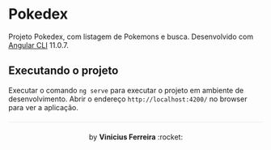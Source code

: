 # Pokedex

Projeto Pokedex, com listagem de Pokemons e busca. Desenvolvido com [Angular CLI](https://github.com/angular/angular-cli) 11.0.7. 

## Executando o projeto

Executar o comando `ng serve` para executar o projeto em ambiente de desenvolvimento. Abrir o endereço `http://localhost:4200/` no browser para ver a aplicação.



<p align="center" style="margin-top: 20px; border-top: 1px solid #eee; padding-top: 20px;">by <strong> Vinicius Ferreira</strong> :rocket: </p>
